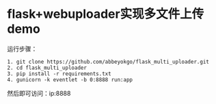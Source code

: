 # flask+webuploader实现多文件上传demo

运行步骤：
```
1. git clone https://github.com/abbeyokgo/flask_multi_uploader.git
2. cd flask_multi_uploader
3. pip install -r requirements.txt
4. gunicorn -k eventlet -b 0:8888 run:app
```
然后即可访问：ip:8888
